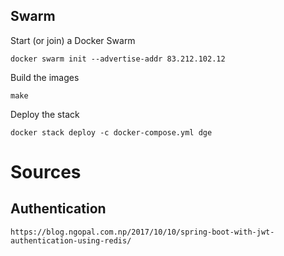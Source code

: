 ## Swarm 

Start (or join) a Docker Swarm

    docker swarm init --advertise-addr 83.212.102.12
    
    
Build the images

    make
    
    
Deploy the stack

    docker stack deploy -c docker-compose.yml dge
    
    
# Sources
## Authentication

    https://blog.ngopal.com.np/2017/10/10/spring-boot-with-jwt-authentication-using-redis/

